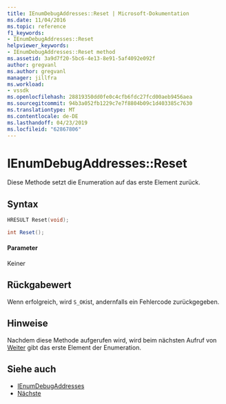 ```yaml
---
title: IEnumDebugAddresses::Reset | Microsoft-Dokumentation
ms.date: 11/04/2016
ms.topic: reference
f1_keywords:
- IEnumDebugAddresses::Reset
helpviewer_keywords:
- IEnumDebugAddresses::Reset method
ms.assetid: 3a9d7f20-5bc6-4e13-8e91-5af4092e092f
author: gregvanl
ms.author: gregvanl
manager: jillfra
ms.workload:
- vssdk
ms.openlocfilehash: 28819350dd0fe0c4cfb6fdc27fcd00aeb9456aea
ms.sourcegitcommit: 94b3a052fb1229c7e7f8804b09c1d403385c7630
ms.translationtype: MT
ms.contentlocale: de-DE
ms.lasthandoff: 04/23/2019
ms.locfileid: "62867806"
---
```

# <a name="ienumdebugaddressesreset"></a>IEnumDebugAddresses::Reset
Diese Methode setzt die Enumeration auf das erste Element zurück.

## <a name="syntax"></a>Syntax

```cpp
HRESULT Reset(void);
```

```csharp
int Reset();
```

#### <a name="parameters"></a>Parameter
 Keiner

## <a name="return-value"></a>Rückgabewert
 Wenn erfolgreich, wird `S_OK`ist, andernfalls ein Fehlercode zurückgegeben.

## <a name="remarks"></a>Hinweise
 Nachdem diese Methode aufgerufen wird, wird beim nächsten Aufruf von [Weiter](../../../extensibility/debugger/reference/ienumdebugaddresses-next.md) gibt das erste Element der Enumeration.

## <a name="see-also"></a>Siehe auch
- [IEnumDebugAddresses](../../../extensibility/debugger/reference/ienumdebugaddresses.md)
- [Nächste](../../../extensibility/debugger/reference/ienumdebugaddresses-next.md)
